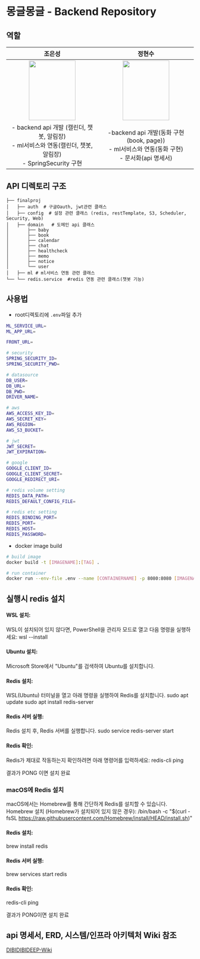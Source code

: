 # 몽글몽글 - Backend Repository

## 역할
|조은성 |정현수
|:-:|:-:|
|<img src='https://github.com/user-attachments/assets/f4f2a101-e705-4c67-826b-9591fe55259a' height=160 width=125></img>|<img src='https://github.com/user-attachments/assets/eadc750b-bd49-4abc-aa2b-78904b0c6fbd' height=160 width=125></img>|
|- backend api 개발 (캘린더, 챗봇, 알림장)<br>- ml서비스와 연동(캘린더, 챗봇, 알림장) <br> - SpringSecurity 구현|-backend api 개발(동화 구현(book, page))<br>- ml서비스와 연동(동화 구현) <br>- 문서화(api 명세서)

## API 디렉토리 구조
```
├── finalproj
│   ├── auth  # 구글Oauth, jwt관련 클래스
│   ├── config  # 설정 관련 클래스 (redis, restTemplate, S3, Scheduler, Security, Web)
│   ├── domain   # 도메인 api 클래스
│       ├── baby
│       ├── book
│       ├── calendar
│       ├── chat
│       ├── healthcheck
│       ├── memo
│       ├── notice
│       └── user
│   ├── ml # ml서비스 연동 관련 클래스
└── └── redis.service  #redis 연동 관련 클래스(챗봇 기능)
```
## 사용법

- root디렉토리에 `.env`파일 추가
```bash
ML_SERVICE_URL=
ML_APP_URL=

FRONT_URL=

# security
SPRING_SECURITY_ID=
SPRING_SECURITY_PWD=

# datasource
DB_USER=
DB_URL=
DB_PWD=
DRIVER_NAME=

# aws
AWS_ACCESS_KEY_ID=
AWS_SECRET_KEY=
AWS_REGION=
AWS_S3_BUCKET=

# jwt
JWT_SECRET=
JWT_EXPIRATION=

# google
GOOGLE_CLIENT_ID=
GOOGLE_CLIENT_SECRET=
GOOGLE_REDIRECT_URI=

# redis volume setting
REDIS_DATA_PATH=
REDIS_DEFAULT_CONFIG_FILE=

# redis etc setting
REDIS_BINDING_PORT=
REDIS_PORT=
REDIS_HOST=
REDIS_PASSWORD=
```

- docker image build
```bash
# build image
docker build -t [IMAGENAME]:[TAG] .

# run container
docker run --env-file .env --name [CONTAINERNAME] -p 8080:8080 [IMAGENAME]:[TAG] 
```


## 실행시 redis 설치

#### WSL 설치:

WSL이 설치되어 있지 않다면, PowerShell을 관리자 모드로 열고 다음 명령을 실행하세요:
wsl --install

#### Ubuntu 설치:
Microsoft Store에서 "Ubuntu"를 검색하여 Ubuntu를 설치합니다.

#### Redis 설치:

WSL(Ubuntu) 터미널을 열고 아래 명령을 실행하여 Redis를 설치합니다.
sudo apt update
sudo apt install redis-server

#### Redis 서버 실행:

Redis 설치 후, Redis 서버를 실행합니다.
sudo service redis-server start
#### Redis 확인:

Redis가 제대로 작동하는지 확인하려면 아래 명령어를 입력하세요:
redis-cli ping

결과가 PONG 이면 설치 완료

### macOS에 Redis 설치
macOS에서는 Homebrew를 통해 간단하게 Redis를 설치할 수 있습니다.
Homebrew 설치 (Homebrew가 설치되어 있지 않은 경우):
/bin/bash -c "$(curl -fsSL https://raw.githubusercontent.com/Homebrew/install/HEAD/install.sh)"

#### Redis 설치:
brew install redis

#### Redis 서버 실행:
brew services start redis

#### Redis 확인:
redis-cli ping

결과가 PONG이면 설치 완료

## api 명세서, ERD, 시스템/인프라 아키텍처 Wiki 참조
<a href="https://github.com/DibiDibiDeep/final-project/wiki">DIBIDIBIDEEP-Wiki</a>

